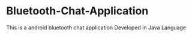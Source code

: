 # Bluetooth-Chat-Application
This is a android bluetooth chat application
Developed in Java Language
